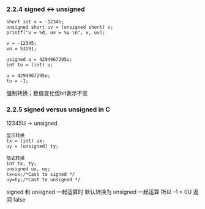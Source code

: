 ### 2.2.4 signed <-> unsigned
```
short int v = -12345;
unsigned short uv = (unsigned short) v;
printf("v = %d, uv = %u \n", v, uv);

v = -12345;
vn = 53191;

usigned u = 4294967295u;
int tu = (int) u;

u = 4294967295u;
tu = -1;
```

强制转换；数值变化但bit表示不变

### 2.2.5 signed versus unsigned in C
12345U -> unsigned

```
显示转换
tx = (int) ux;
uy = (unsigned) ty;

隐式转换
int tx, ty;
unsigned ux, uy;
tx=ux;/*Cast to signed */ 
uy=ty;/*Cast to unsigned */
```

signed 和 unsigned 一起运算时 默认转换为 unsigned 一起运算
所以 -1 < 0U 返回 false

